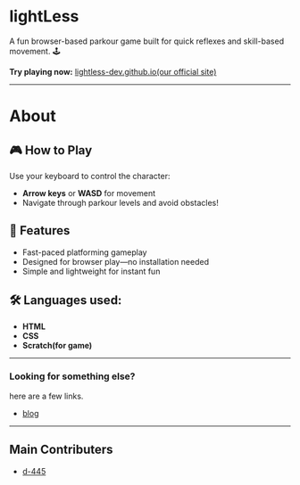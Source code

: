 # lightLess

A fun browser-based parkour game built for quick reflexes and skill-based movement. 🕹️

**Try playing now:** [lightless-dev.github.io(our official site)](https://lightless-dev.github.io)

---
# About

## 🎮 How to Play

Use your keyboard to control the character:

- **Arrow keys** or **WASD** for movement  
- Navigate through parkour levels and avoid obstacles!

## 🚀 Features

- Fast-paced platforming gameplay  
- Designed for browser play—no installation needed  
- Simple and lightweight for instant fun

## 🛠 Languages used:

- **HTML**
- **CSS**
- **Scratch(for game)**
---
### Looking for something else?
here are a few links.

- [blog](https://lightless-dev.github.io/Blog)

---

## Main Contributers

- [d-445](https://github.com/d-445)

